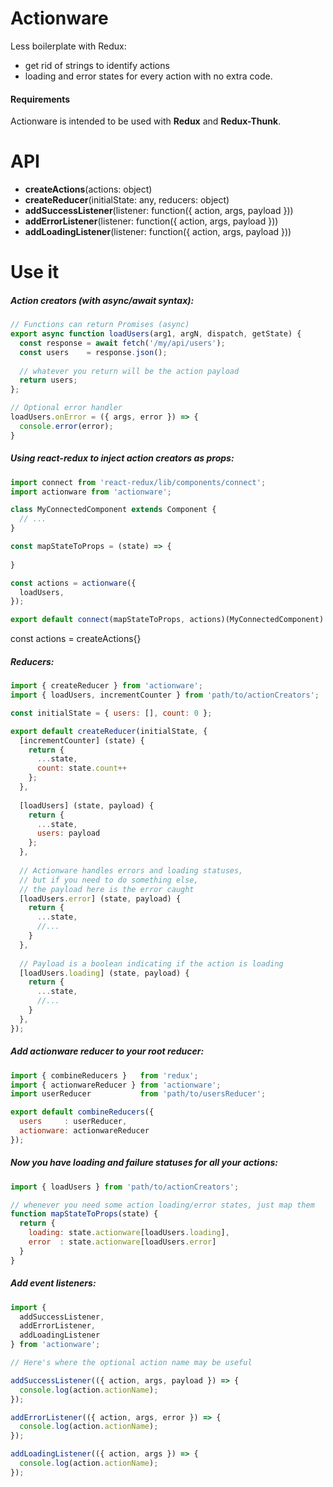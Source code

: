 # Actionware
Less boilerplate with Redux: 
- get rid of strings to identify actions
- loading and error states for every action with no extra code.

#### Requirements
Actionware is intended to be used with __Redux__ and __Redux-Thunk__.

# API
- **createActions**(actions: object)    
- **createReducer**(initialState: any, reducers: object)
- **addSuccessListener**(listener: function({ action, args, payload }))
- **addErrorListener**(listener: function({ action, args, payload }))
- **addLoadingListener**(listener: function({ action, args, payload }))

# Use it

##### Action creators (with async/await syntax):
```js
// Functions can return Promises (async)
export async function loadUsers(arg1, argN, dispatch, getState) {
  const response = await fetch('/my/api/users');
  const users    = response.json();
  
  // whatever you return will be the action payload
  return users;    
};

// Optional error handler
loadUsers.onError = ({ args, error }) => {
  console.error(error);
}
```

##### Using react-redux to inject action creators as props:
```js
import connect from 'react-redux/lib/components/connect';
import actionware from 'actionware';

class MyConnectedComponent extends Component {
  // ...
}

const mapStateToProps = (state) => {
  
}

const actions = actionware({
  loadUsers,
});

export default connect(mapStateToProps, actions)(MyConnectedComponent)

```

const actions = createActions{}


##### Reducers:
```js
import { createReducer } from 'actionware';
import { loadUsers, incrementCounter } from 'path/to/actionCreators';

const initialState = { users: [], count: 0 };

export default createReducer(initialState, {
  [incrementCounter] (state) {
    return { 
      ...state, 
      count: state.count++ 
    };  
  },
  
  [loadUsers] (state, payload) {
    return { 
      ...state,
      users: payload
    };
  },
  
  // Actionware handles errors and loading statuses,
  // but if you need to do something else,
  // the payload here is the error caught
  [loadUsers.error] (state, payload) {
    return {
      ...state,
      //...
    }
  },
  
  // Payload is a boolean indicating if the action is loading
  [loadUsers.loading] (state, payload) {
    return {
      ...state,
      //...
    }
  },
});
```

##### Add actionware reducer to your root reducer:
```js
import { combineReducers }   from 'redux';
import { actionwareReducer } from 'actionware';
import userReducer           from 'path/to/usersReducer';

export default combineReducers({
  users     : userReducer,
  actionware: actionwareReducer
});
```

##### Now you have loading and failure statuses for all your actions:
```js
import { loadUsers } from 'path/to/actionCreators';

// whenever you need some action loading/error states, just map them
function mapStateToProps(state) {
  return {
    loading: state.actionware[loadUsers.loading],
    error  : state.actionware[loadUsers.error]
  }
}
```

##### Add event listeners:
```js
import { 
  addSuccessListener, 
  addErrorListener, 
  addLoadingListener 
} from 'actionware';

// Here's where the optional action name may be useful

addSuccessListener(({ action, args, payload }) => {
  console.log(action.actionName);
});

addErrorListener(({ action, args, error }) => {
  console.log(action.actionName);
});

addLoadingListener(({ action, args }) => {
  console.log(action.actionName);
});
```
